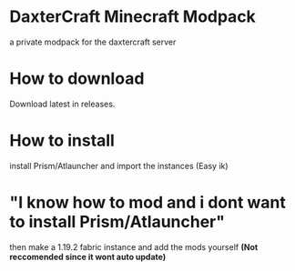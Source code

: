 # DaxterCraft Minecraft Modpack
 a private modpack for the daxtercraft server

# How to download
Download latest in releases.

# How to install
install Prism/Atlauncher and import the instances (Easy ik)

# "I know how to mod and i dont want to install Prism/Atlauncher"
then make a 1.19.2 fabric instance and add the mods yourself **(Not reccomended since it wont auto update)**
